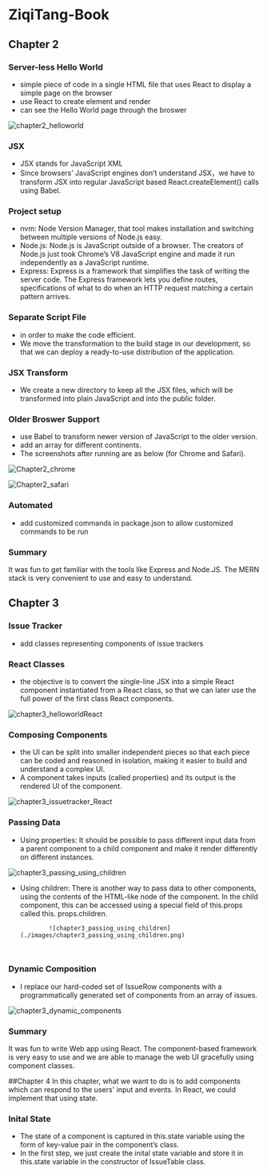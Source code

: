 # ZiqiTang-Book

## Chapter 2
### Server-less Hello World
* simple piece of code in a single HTML file that uses React to
  display a simple page on the browser
* use React to create element and render
* can see the Hello World page through the broswer

![chapter2_helloworld](./images/chapter2_helloworld.png)

### JSX
* JSX stands for JavaScript XML
* Since browsers’ JavaScript engines don’t understand JSX，we have to transform JSX into regular JavaScript
based React.createElement() calls using Babel.

### Project setup
* nvm: Node Version Manager, that tool makes installation and switching
        between multiple versions of Node.js easy.
* Node.js: Node.js is JavaScript outside of a browser. The creators of Node.js just took Chrome’s V8
           JavaScript engine and made it run independently as a JavaScript runtime.
* Express: Express is a framework that simplifies the task of writing the server code.
           The Express framework lets you define routes, specifications of what to do when an HTTP request matching a 
           certain pattern arrives.        


### Separate Script File
* in order to make the code efficient.
* We move the transformation to the build stage in our development, so that
  we can deploy a ready-to-use distribution of the application.
  
### JSX Transform
* We create a new directory to keep all the JSX files, which will be transformed into plain JavaScript and
  into the public folder.
  
### Older Broswer Support
* use Babel to transform newer version of JavaScript to the older version.
* add an array for different continents.
* The screenshots after running are as below (for Chrome and Safari).

![Chapter2_chrome](./images/Chapter2_chrome.png)

![Chapter2_safari](./images/Chapter2_safari.png)

### Automated
* add customized commands in package.json to allow customized commands to be run

### Summary
  It was fun to get familiar with the tools like Express and Node.JS. The MERN stack is very
  convenient to use and easy to understand.

## Chapter 3
### Issue Tracker
* add classes representing components of issue trackers

### React Classes
* the objective is to convert the single-line JSX into a simple React component instantiated
  from a React class, so that we can later use the full power of the first class React components.

![chapter3_helloworldReact](./images/chapter3_helloworldReact.png)

### Composing Components
* the UI can be split into smaller independent pieces so that each piece can be coded and reasoned in isolation, making it easier to build and understand a complex UI.
* A component takes inputs (called properties) and its output is the rendered UI of the component.

![chapter3_issuetracker_React](./images/chapter3_issuetracker_React.png)

### Passing Data

* Using properties: It should be possible to pass different input data from a parent component to a child component and make it render differently on different instances.

![chapter3_passing_using_children](./images/chapter3_passing_using_children.png)

* Using children: There is another way to pass data to other components, using the contents of the HTML-like node of the component. In the child component, this can be accessed using a special field of this.props called this. props.children.
              
              ![chapter3_passing_using_children](./images/chapter3_passing_using_children.png)
              
              ​    
### Dynamic Composition
* I replace our hard-coded set of IssueRow components with a programmatically generated set of components from an 
array of issues.


![chapter3_dynamic_components](./images/chapter3_dynamic_components.png)

### Summary 
  It was fun to write Web app using React. The component-based framework is
  very easy to use and we are able to manage the web UI gracefully using component classes.
  
##Chapter 4
  In this chapter, what we want to do is to add components which can respond to the users' input and events.
  In React, we could implement that using state.
### Inital State
* The state of a component is captured in this.state variable using the form of key-value pair in the component’s class.
* In the first step, we just create the inital state variable and store it in this.state variable in the constructor of IssueTable class.
  